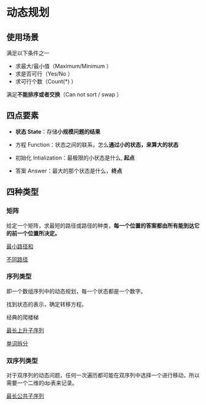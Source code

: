 # 动态规划

## 使用场景

满足以下条件之一

- 求最大/最小值（Maximum/Minimum ）
- 求是否可行（Yes/No ）
- 求可行个数（Count(*) ）

满足**不能排序或者交换**（Can not sort / swap ）

## 四点要素

- **状态 State**：存储**小规模问题的结果**

- 方程 Function：状态之间的联系，怎么**通过小的状态，来算大的状态**

- 初始化 Intialization：最极限的小状态是什么, **起点**

- 答案 Answer：最大的那个状态是什么，**终点**

## 四种类型

### 矩阵

给定一个矩阵，求最短的路径或路径的种类，**每一个位置的答案都由所有能到达它的前一个位置所决定。**

[最小路径和](https://leetcode-cn.com/problems/minimum-path-sum/)

[不同路径](https://leetcode-cn.com/problems/unique-paths/)

### 序列类型

即一个数组序列中的动态规划，每一个状态都是一个数字。

找到状态的表示，确定转移方程。

经典的爬楼梯

[最长上升子序列](https://leetcode-cn.com/problems/longest-increasing-subsequence/submissions/)

[单词拆分](https://leetcode-cn.com/problems/word-break/)

### 双序列类型

对于双序列的动态问题，任何一次遍历都可能在双序列中选择一个进行移动，所以需要一个二维的dp表来记录。

[最长公共子序列](https://leetcode-cn.com/problems/longest-common-subsequence/)

